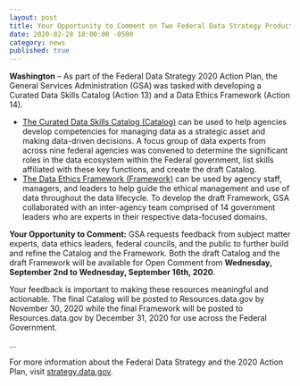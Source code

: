 ```yaml
---
layout: post
title: Your Opportunity to Comment on Two Federal Data Strategy Products
date: 2020-02-28 18:00:00 -0500
category: news
published: true
---
```


**Washington** – As part of the Federal Data Strategy 2020 Action Plan, the General Services Administration (GSA) was tasked with developing a Curated Data Skills Catalog (Action 13) and a Data Ethics Framework (Action 14).

* [The Curated Data Skills Catalog (Catalog)](https://strategy.data.gov/feedback/action-13/) can be used to help agencies develop competencies for managing data as a strategic asset and making data-driven decisions. A focus group of data experts from across nine federal agencies was convened to determine the significant roles in the data ecosystem within the Federal government, list skills affiliated with these key functions, and create the draft Catalog.
* [The Data Ethics Framework (Framework)](https://strategy.data.gov/feedback/action-14/) can be used by agency staff, managers, and leaders to help guide the ethical management and use of data throughout the data lifecycle. To develop the draft Framework, GSA collaborated with an inter-agency team comprised of 14 government leaders who are experts in their respective data-focused domains.

**Your Opportunity to Comment:** GSA requests feedback from subject matter experts, data ethics leaders, federal councils, and the public to further build and refine the Catalog and the Framework. Both the draft Catalog and the draft Framework will be available for Open Comment from **Wednesday, September 2nd to Wednesday, September 16th, 2020**.

Your feedback is important to making these resources meaningful and actionable. The final Catalog will be posted to Resources.data.gov by November 30, 2020 while the final Framework will be posted to Resources.data.gov by December 31, 2020 for use across the Federal Government.

...

For more information about the Federal Data Strategy and the 2020 Action Plan, visit [strategy.data.gov](https://strategy.data.gov).
